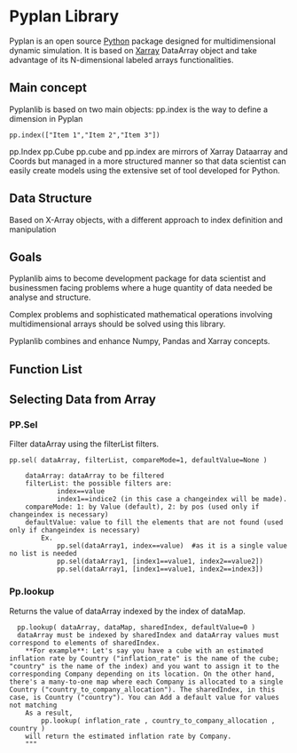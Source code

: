 
# **Pyplan Library**

Pyplan is an open source [Python](https://www.python.org/) package designed for multidimensional dynamic simulation. 
It is based on [Xarray](http://xarray.pydata.org/) DataArray object and take advantage of its N-dimensional labeled arrays functionalities.


## Main concept
Pyplanlib is based on two main objects:
pp.index is the way to define a dimension in Pyplan

    pp.index(["Item 1","Item 2","Item 3"])

pp.Index
pp.Cube
pp.cube and pp.index are mirrors of Xarray Dataarray and Coords but managed in a more structured manner so that data scientist can easily create models using the extensive set of tool developed for Python.

## Data Structure
Based on X-Array objects, with a different approach to index definition and manipulation

## Goals
Pyplanlib aims to become development package for data scientist and businessmen facing problems where a huge quantity of data needed be analyse and structure.

Complex problems and sophisticated mathematical operations involving multidimensional arrays should be solved using this library.

Pyplanlib combines and enhance Numpy, Pandas and Xarray concepts.
## Function List
## Selecting Data from Array
### PP.Sel

Filter dataArray using the filterList filters. 
    

    pp.sel( dataArray, filterList, compareMode=1, defaultValue=None )
            
        dataArray: dataArray to be filtered
        filterList: the possible filters are:
                index==value
                index1==indice2 (in this case a changeindex will be made).
        compareMode: 1: by Value (default), 2: by pos (used only if changeindex is necessary)
        defaultValue: value to fill the elements that are not found (used only if changeindex is necessary) 
            Ex.
                pp.sel(dataArray1, index==value)  #as it is a single value no list is needed
                pp.sel(dataArray1, [index1==value1, index2==value2])
                pp.sel(dataArray1, [index1==value1, index2==index3])

### Pp.lookup
Returns the value of dataArray indexed by the index of dataMap.
  
      pp.lookup( dataArray, dataMap, sharedIndex, defaultValue=0 )
      dataArray must be indexed by sharedIndex and dataArray values must correspond to elements of sharedIndex.
        **For example**: Let's say you have a cube with an estimated inflation rate by Country ("inflation_rate" is the name of the cube; "country" is the name of the index) and you want to assign it to the corresponding Company depending on its location. On the other hand, there's a many-to-one map where each Company is allocated to a single Country ("country_to_company_allocation"). The sharedIndex, in this case, is Country ("country"). You can Add a default value for values not matching
        As a result, 
            pp.lookup( inflation_rate , country_to_company_allocation , country )
        will return the estimated inflation rate by Company.
        """
<!--stackedit_data:
eyJoaXN0b3J5IjpbMTY3MTE5NjUwNiwxMDAxOTQyODE0LC00ND
U3MDYwMzAsLTc2MTgyNjMzNSwtMTk2ODY2NTMzMiwxNjgwMDAy
OTYzLDkwODE5MDk3OCw0OTQ4MDc3MDNdfQ==
-->